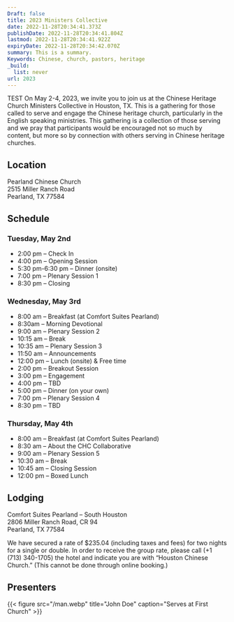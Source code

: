 ```yaml
---
Draft: false
title: 2023 Ministers Collective
date: 2022-11-28T20:34:41.373Z
publishDate: 2022-11-28T20:34:41.804Z
lastmod: 2022-11-28T20:34:41.922Z
expiryDate: 2022-11-28T20:34:42.070Z
summary: This is a summary.
Keywords: Chinese, church, pastors, heritage
_build:
  list: never
url: 2023
---
```

TEST On May 2-4, 2023, we invite you to join us at the Chinese Heritage Church Ministers Collective in Houston, TX. This is a gathering for those called to serve and engage the Chinese heritage church, particularly in the English speaking ministries. This gathering is a collection of those serving and we pray that participants would be encouraged not so much by content, but more so by connection with others serving in Chinese heritage churches.

## Location

Pearland Chinese Church\
2515 Miller Ranch Road\
Pearland, TX 77584

## Schedule

### Tuesday, May 2nd

* 2:00 pm – Check In
* 4:00 pm – Opening Session 
* 5:30 pm-6:30 pm – Dinner (onsite)
* 7:00 pm – Plenary Session 1
* 8:30 pm – Closing

### Wednesday, May 3rd

* 8:00 am – Breakfast (at Comfort Suites Pearland)
* 8:30am – Morning Devotional
* 9:00 am – Plenary Session 2
* 10:15 am – Break
* 10:35 am – Plenary Session 3
* 11:50 am – Announcements
* 12:00 pm – Lunch (onsite) & Free time
* 2:00 pm – Breakout Session
* 3:00 pm – Engagement
* 4:00 pm – TBD
* 5:00 pm – Dinner (on your own)
* 7:00 pm – Plenary Session 4
* 8:30 pm – TBD

### Thursday, May 4th

* 8:00 am – Breakfast (at Comfort Suites Pearland)
* 8:30 am – About the CHC Collaborative
* 9:00 am – Plenary Session 5
* 10:30 am – Break
* 10:45 am – Closing Session
* 12:00 pm – Boxed Lunch

## Lodging

Comfort Suites Pearland – South Houston\
2806 Miller Ranch Road, CR 94\
Pearland, TX 77584  

We have secured a rate of $235.04 (including taxes and fees) for two nights for a single or double. In order to receive the group rate, please call (+1 (713) 340-1705) the hotel and indicate you are with “Houston Chinese Church.” (This cannot be done through online booking.)

## Presenters

{{< figure src="/man.webp" title="John Doe" caption="Serves at First Church" >}}